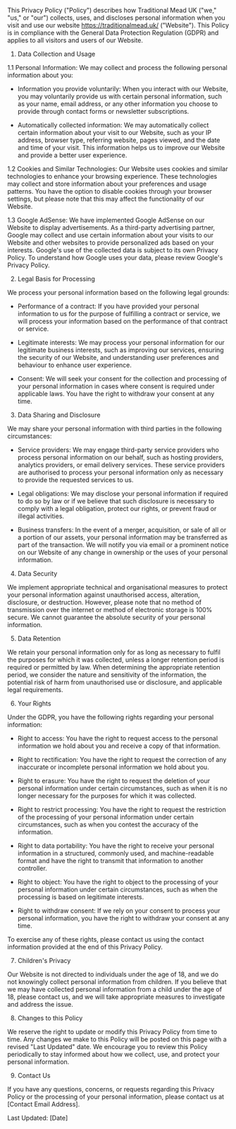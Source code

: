 This Privacy Policy ("Policy") describes how Traditional Mead UK ("we," "us," or "our") collects, uses, and discloses personal information when you visit and use our website https://traditionalmead.uk/ ("Website"). This Policy is in compliance with the General Data Protection Regulation (GDPR) and applies to all visitors and users of our Website.

1. Data Collection and Usage

1.1 Personal Information: We may collect and process the following personal information about you:

- Information you provide voluntarily: When you interact with our Website, you may voluntarily provide us with certain personal information, such as your name, email address, or any other information you choose to provide through contact forms or newsletter subscriptions.
    
- Automatically collected information: We may automatically collect certain information about your visit to our Website, such as your IP address, browser type, referring website, pages viewed, and the date and time of your visit. This information helps us to improve our Website and provide a better user experience.
    

1.2 Cookies and Similar Technologies: Our Website uses cookies and similar technologies to enhance your browsing experience. These technologies may collect and store information about your preferences and usage patterns. You have the option to disable cookies through your browser settings, but please note that this may affect the functionality of our Website.

1.3 Google AdSense: We have implemented Google AdSense on our Website to display advertisements. As a third-party advertising partner, Google may collect and use certain information about your visits to our Website and other websites to provide personalized ads based on your interests. Google's use of the collected data is subject to its own Privacy Policy. To understand how Google uses your data, please review Google's Privacy Policy.

2. Legal Basis for Processing

We process your personal information based on the following legal grounds:

- Performance of a contract: If you have provided your personal information to us for the purpose of fulfilling a contract or service, we will process your information based on the performance of that contract or service.
    
- Legitimate interests: We may process your personal information for our legitimate business interests, such as improving our services, ensuring the security of our Website, and understanding user preferences and behaviour to enhance user experience.
    
- Consent: We will seek your consent for the collection and processing of your personal information in cases where consent is required under applicable laws. You have the right to withdraw your consent at any time.
    

3. Data Sharing and Disclosure

We may share your personal information with third parties in the following circumstances:

- Service providers: We may engage third-party service providers who process personal information on our behalf, such as hosting providers, analytics providers, or email delivery services. These service providers are authorised to process your personal information only as necessary to provide the requested services to us.
    
- Legal obligations: We may disclose your personal information if required to do so by law or if we believe that such disclosure is necessary to comply with a legal obligation, protect our rights, or prevent fraud or illegal activities.
    
- Business transfers: In the event of a merger, acquisition, or sale of all or a portion of our assets, your personal information may be transferred as part of the transaction. We will notify you via email or a prominent notice on our Website of any change in ownership or the uses of your personal information.
    

4. Data Security

We implement appropriate technical and organisational measures to protect your personal information against unauthorised access, alteration, disclosure, or destruction. However, please note that no method of transmission over the internet or method of electronic storage is 100% secure. We cannot guarantee the absolute security of your personal information.

5. Data Retention

We retain your personal information only for as long as necessary to fulfil the purposes for which it was collected, unless a longer retention period is required or permitted by law. When determining the appropriate retention period, we consider the nature and sensitivity of the information, the potential risk of harm from unauthorised use or disclosure, and applicable legal requirements.

6. Your Rights

Under the GDPR, you have the following rights regarding your personal information:

- Right to access: You have the right to request access to the personal information we hold about you and receive a copy of that information.
    
- Right to rectification: You have the right to request the correction of any inaccurate or incomplete personal information we hold about you.
    
- Right to erasure: You have the right to request the deletion of your personal information under certain circumstances, such as when it is no longer necessary for the purposes for which it was collected.
    
- Right to restrict processing: You have the right to request the restriction of the processing of your personal information under certain circumstances, such as when you contest the accuracy of the information.
    
- Right to data portability: You have the right to receive your personal information in a structured, commonly used, and machine-readable format and have the right to transmit that information to another controller.
    
- Right to object: You have the right to object to the processing of your personal information under certain circumstances, such as when the processing is based on legitimate interests.
    
- Right to withdraw consent: If we rely on your consent to process your personal information, you have the right to withdraw your consent at any time.
    

To exercise any of these rights, please contact us using the contact information provided at the end of this Privacy Policy.

7. Children's Privacy

Our Website is not directed to individuals under the age of 18, and we do not knowingly collect personal information from children. If you believe that we may have collected personal information from a child under the age of 18, please contact us, and we will take appropriate measures to investigate and address the issue.

8. Changes to this Policy

We reserve the right to update or modify this Privacy Policy from time to time. Any changes we make to this Policy will be posted on this page with a revised "Last Updated" date. We encourage you to review this Policy periodically to stay informed about how we collect, use, and protect your personal information.

9. Contact Us

If you have any questions, concerns, or requests regarding this Privacy Policy or the processing of your personal information, please contact us at [Contact Email Address].

Last Updated: [Date]